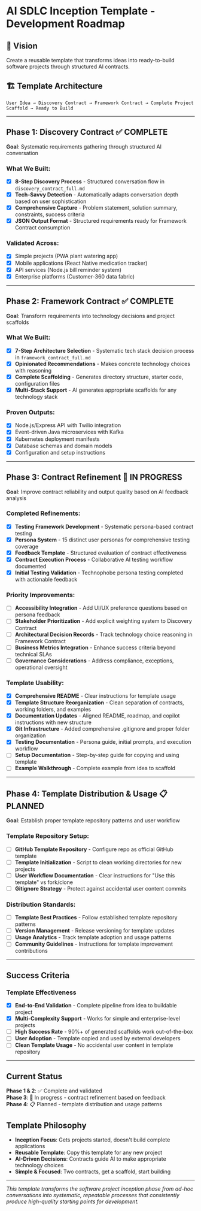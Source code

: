 # AI SDLC Inception Template - Development Roadmap

## 🎯 Vision

Create a reusable template that transforms ideas into ready-to-build software projects through structured AI contracts.

## 🏗️ Template Architecture

```
User Idea → Discovery Contract → Framework Contract → Complete Project Scaffold → Ready to Build
```

---

## Phase 1: Discovery Contract ✅ **COMPLETE**

**Goal**: Systematic requirements gathering through structured AI conversation

### What We Built:

- [x] **8-Step Discovery Process** - Structured conversation flow in `discovery_contract_full.md`
- [x] **Tech-Savvy Detection** - Automatically adapts conversation depth based on user sophistication
- [x] **Comprehensive Capture** - Problem statement, solution summary, constraints, success criteria
- [x] **JSON Output Format** - Structured requirements ready for Framework Contract consumption

### Validated Across:

- [x] Simple projects (PWA plant watering app)
- [x] Mobile applications (React Native medication tracker)
- [x] API services (Node.js bill reminder system)
- [x] Enterprise platforms (Customer-360 data fabric)

---

## Phase 2: Framework Contract ✅ **COMPLETE**

**Goal**: Transform requirements into technology decisions and project scaffolds

### What We Built:

- [x] **7-Step Architecture Selection** - Systematic tech stack decision process in `framework_contract_full.md`
- [x] **Opinionated Recommendations** - Makes concrete technology choices with reasoning
- [x] **Complete Scaffolding** - Generates directory structure, starter code, configuration files
- [x] **Multi-Stack Support** - AI generates appropriate scaffolds for any technology stack

### Proven Outputs:

- [x] Node.js/Express API with Twilio integration
- [x] Event-driven Java microservices with Kafka
- [x] Kubernetes deployment manifests
- [x] Database schemas and domain models
- [x] Configuration and setup instructions

---

## Phase 3: Contract Refinement 🚧 **IN PROGRESS**

**Goal**: Improve contract reliability and output quality based on AI feedback analysis

### Completed Refinements:

- [x] **Testing Framework Development** - Systematic persona-based contract testing
- [x] **Persona System** - 15 distinct user personas for comprehensive testing coverage
- [x] **Feedback Template** - Structured evaluation of contract effectiveness
- [x] **Contract Execution Process** - Collaborative AI testing workflow documented
- [x] **Initial Testing Validation** - Technophobe persona testing completed with actionable feedback

### Priority Improvements:

- [ ] **Accessibility Integration** - Add UI/UX preference questions based on persona feedback
- [ ] **Stakeholder Prioritization** - Add explicit weighting system to Discovery Contract
- [ ] **Architectural Decision Records** - Track technology choice reasoning in Framework Contract
- [ ] **Business Metrics Integration** - Enhance success criteria beyond technical SLAs
- [ ] **Governance Considerations** - Address compliance, exceptions, operational oversight

### Template Usability:

- [x] **Comprehensive README** - Clear instructions for template usage
- [x] **Template Structure Reorganization** - Clean separation of contracts, working folders, and examples
- [x] **Documentation Updates** - Aligned README, roadmap, and copilot instructions with new structure
- [x] **Git Infrastructure** - Added comprehensive .gitignore and proper folder organization
- [x] **Testing Documentation** - Persona guide, initial prompts, and execution workflow
- [ ] **Setup Documentation** - Step-by-step guide for copying and using template
- [ ] **Example Walkthrough** - Complete example from idea to scaffold

---

## Phase 4: Template Distribution & Usage 📋 **PLANNED**

**Goal**: Establish proper template repository patterns and user workflow

### Template Repository Setup:

- [ ] **GitHub Template Repository** - Configure repo as official GitHub template
- [ ] **Template Initialization** - Script to clean working directories for new projects
- [ ] **User Workflow Documentation** - Clear instructions for "Use this template" vs fork/clone
- [ ] **Gitignore Strategy** - Protect against accidental user content commits

### Distribution Standards:

- [ ] **Template Best Practices** - Follow established template repository patterns
- [ ] **Version Management** - Release versioning for template updates
- [ ] **Usage Analytics** - Track template adoption and usage patterns
- [ ] **Community Guidelines** - Instructions for template improvement contributions

---

## Success Criteria

### Template Effectiveness

- [x] **End-to-End Validation** - Complete pipeline from idea to buildable project
- [x] **Multi-Complexity Support** - Works for simple and enterprise-level projects
- [ ] **High Success Rate** - 90%+ of generated scaffolds work out-of-the-box
- [ ] **User Adoption** - Template copied and used by external developers
- [ ] **Clean Template Usage** - No accidental user content in template repository

---

## Current Status

**Phase 1 & 2**: ✅ Complete and validated  
**Phase 3**: 🚧 In progress - contract refinement based on feedback  
**Phase 4**: 📋 Planned - template distribution and usage patterns

## Template Philosophy

- **Inception Focus**: Gets projects started, doesn't build complete applications
- **Reusable Template**: Copy this template for any new project
- **AI-Driven Decisions**: Contracts guide AI to make appropriate technology choices
- **Simple & Focused**: Two contracts, get a scaffold, start building

---

_This template transforms the software project inception phase from ad-hoc conversations into systematic, repeatable processes that consistently produce high-quality starting points for development._
